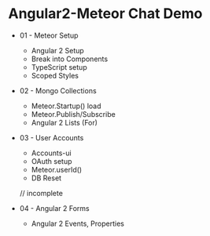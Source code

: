 # Angular2-Meteor Chat Demo

* 01 - Meteor Setup
     - Angular 2 Setup
     - Break into Components
     - TypeScript setup
     - Scoped Styles
* 02 - Mongo Collections
     - Meteor.Startup() load
     - Meteor.Publish/Subscribe
     - Angular 2 Lists (For)
* 03 - User Accounts
     - Accounts-ui
     - OAuth setup
     - Meteor.userId()
     - DB Reset
     
     // incomplete
* 04 - Angular 2 Forms
     - Angular 2 Events, Properties